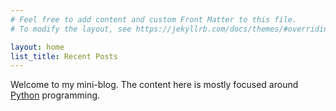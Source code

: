 ```yaml
---
# Feel free to add content and custom Front Matter to this file.
# To modify the layout, see https://jekyllrb.com/docs/themes/#overriding-theme-defaults

layout: home
list_title: Recent Posts
---
```


Welcome to my mini-blog. The content here is mostly focused around
[Python][Python] programming.

[Python]: https://www.python.org/
